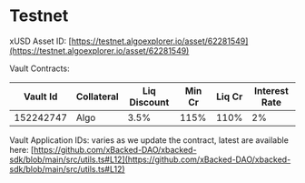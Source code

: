 # Testnet

xUSD Asset ID: [https://testnet.algoexplorer.io/asset/62281549](https://testnet.algoexplorer.io/asset/62281549)

Vault Contracts:

| Vault Id  | Collateral | Liq Discount | Min Cr | Liq Cr | Interest Rate |
| --------- | ---------- | ------------ | ------ | ------ | ------------- |
| 152242747 | Algo       | 3.5%         | 115%   | 110%   | 2%            |

Vault Application IDs: varies as we update the contract, latest are available here: [https://github.com/xBacked-DAO/xbacked-sdk/blob/main/src/utils.ts#L12](https://github.com/xBacked-DAO/xbacked-sdk/blob/main/src/utils.ts#L12)
